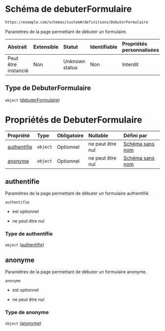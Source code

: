 # Schéma de debuterFormulaire

```txt
https://example.com/schemas/custom#/definitions/DebuterFormulaire
```

Paramètres de la page permettant de débuter un formulaire.

| Abstrait            | Extensible | Statut         | Identifiable | Propriétés personnalisées | Propriétés Additionnelles | Limites d'accès | Défini dans                                                                        |
| :------------------ | :--------- | :------------- | :----------- | :------------------------ | :------------------------ | :-------------- | :--------------------------------------------------------------------------------- |
| Peut être instancié | Non        | Unknown status | Non          | Interdit                  | Interdit                  | aucun           | [FRW.form.schema.json\*](../out/FRW.form.schema.json "ouvrir le schéma d'origine") |

## Type de DebuterFormulaire

`object` ([debuterFormulaire](frw-definitions-debuterformulaire.md))

# Propriétés de DebuterFormulaire

| Propriété                   | Type     | Obligatoire | Nullable         | Défini par                                                                                                                                                                |
| :-------------------------- | :------- | :---------- | :--------------- | :------------------------------------------------------------------------------------------------------------------------------------------------------------------------ |
| [authentifie](#authentifie) | `object` | Optionnel   | ne peut être nul | [Schéma sans nom](frw-definitions-debuterformulaire-properties-authentifie.md "https://example.com/schemas/custom#/definitions/DebuterFormulaire/properties/authentifie") |
| [anonyme](#anonyme)         | `object` | Optionnel   | ne peut être nul | [Schéma sans nom](frw-definitions-debuterformulaire-properties-anonyme.md "https://example.com/schemas/custom#/definitions/DebuterFormulaire/properties/anonyme")         |

## authentifie

Paramètres de la page permettant de débuter un formulaire authentifié.

`authentifie`

*   est optionnel

*   ne peut être nul

### Type de authentifie

`object` ([authentifie](frw-definitions-debuterformulaire-properties-authentifie.md))

## anonyme

Paramètres de la page permettant de débuter un formulaire anonyme.

`anonyme`

*   est optionnel

*   ne peut être nul

### Type de anonyme

`object` ([anonyme](frw-definitions-debuterformulaire-properties-anonyme.md))
